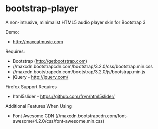 bootstrap-player
================

A non-intrusive, minimalist HTML5 audio player skin for Bootstrap 3

Demo:

  * http://maxcatmusic.com

Requires:

  * Bootstrap (http://getbootstrap.com)
  * //maxcdn.bootstrapcdn.com/bootstrap/3.2.0/css/bootstrap.min.css
  * //maxcdn.bootstrapcdn.com/bootstrap/3.2.0/js/bootstrap.min.js
  * jQuery - http://jquery.com/

Firefox Support Requires

  * html5slider - https://github.com/fryn/html5slider/

Additional Features When Using

  * Font Awesome CDN (//maxcdn.bootstrapcdn.com/font-awesome/4.2.0/css/font-awesome.min.css)

